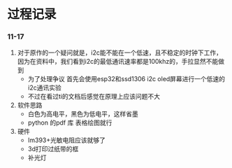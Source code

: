 # 过程记录

### 11-17

1. 对于原作的一个疑问就是，i2c能不能在一个低速，且不稳定的时钟下工作，因为在资料中，我们看到i2c的最低通讯速率都是100khz的，手拉显然不能做到
    - 为了处理争议 首先会使用esp32和ssd1306 i2c oled屏幕进行一个低速的i2c通讯实验
    - 不过在看过ti的文档后感觉在原理上应该问题不大
2. 软件思路
    - 白色为高电平，黑色为低电平，这样省墨
    - python 的pdf 库 表格绘图就行
3. 硬件
    - lm393+光敏电阻应该就够了
    - 3d打印过纸带的框
    - 补光灯
    